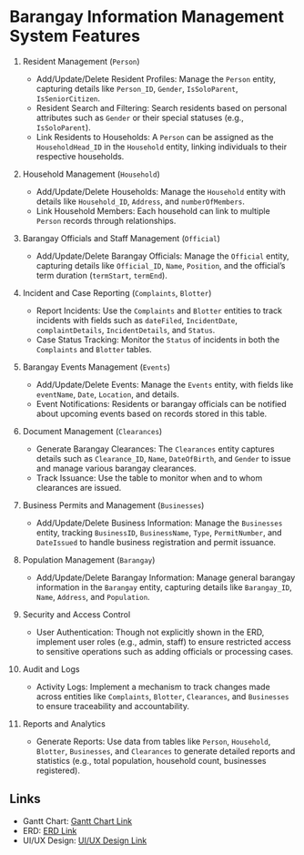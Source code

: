 # Barangay Information Management System Features

1. Resident Management (`Person`)
   - Add/Update/Delete Resident Profiles: Manage the `Person` entity, capturing details like `Person_ID`, `Gender`, `IsSoloParent`, `IsSeniorCitizen`.
   - Resident Search and Filtering: Search residents based on personal attributes such as `Gender` or their special statuses (e.g., `IsSoloParent`).
   - Link Residents to Households: A `Person` can be assigned as the `HouseholdHead_ID` in the `Household` entity, linking individuals to their respective households.

2. Household Management (`Household`)
   - Add/Update/Delete Households: Manage the `Household` entity with details like `Household_ID`, `Address`, and `numberOfMembers`.
   - Link Household Members: Each household can link to multiple `Person` records through relationships.

3. Barangay Officials and Staff Management (`Official`)
   - Add/Update/Delete Barangay Officials: Manage the `Official` entity, capturing details like `Official_ID`, `Name`, `Position`, and the official’s term duration (`termStart`, `termEnd`).

4. Incident and Case Reporting (`Complaints`, `Blotter`)
   - Report Incidents: Use the `Complaints` and `Blotter` entities to track incidents with fields such as `dateFiled`, `IncidentDate`, `complaintDetails`, `IncidentDetails`, and `Status`.
   - Case Status Tracking: Monitor the `Status` of incidents in both the `Complaints` and `Blotter` tables.

5. Barangay Events Management (`Events`)
   - Add/Update/Delete Events: Manage the `Events` entity, with fields like `eventName`, `Date`, `Location`, and details.
   - Event Notifications: Residents or barangay officials can be notified about upcoming events based on records stored in this table.

6. Document Management (`Clearances`)
   - Generate Barangay Clearances: The `Clearances` entity captures details such as `Clearance_ID`, `Name`, `DateOfBirth`, and `Gender` to issue and manage various barangay clearances.
   - Track Issuance: Use the table to monitor when and to whom clearances are issued.

7. Business Permits and Management (`Businesses`)
   - Add/Update/Delete Business Information: Manage the `Businesses` entity, tracking `BusinessID`, `BusinessName`, `Type`, `PermitNumber`, and `DateIssued` to handle business registration and permit issuance.

8. Population Management (`Barangay`)
   - Add/Update/Delete Barangay Information: Manage general barangay information in the `Barangay` entity, capturing details like `Barangay_ID`, `Name`, `Address`, and `Population`.

9. Security and Access Control
   - User Authentication: Though not explicitly shown in the ERD, implement user roles (e.g., admin, staff) to ensure restricted access to sensitive operations such as adding officials or processing cases.

10. Audit and Logs
    - Activity Logs: Implement a mechanism to track changes made across entities like `Complaints`, `Blotter`, `Clearances`, and `Businesses` to ensure traceability and accountability.

11. Reports and Analytics
    - Generate Reports: Use data from tables like `Person`, `Household`, `Blotter`, `Businesses`, and `Clearances` to generate detailed reports and statistics (e.g., total population, household count, businesses registered).

## Links

- Gantt Chart: [Gantt Chart Link](https://cebuinstituteoftechnology-my.sharepoint.com/:x:/g/personal/geannaricci_pacana_cit_edu/Ef_6t0V0L5xIrbo-nFWUYRwBE-ALFo-Mt81vwhgoaGq4Kw?e=8UCLja)
- ERD: [ERD Link](https://www.figma.com/design/cGeJra3y2jRemYDJfZQise/System-UI%2FUX?node-id=0-1&t=oQljJVm1HXEpktex-1)
- UI/UX Design: [UI/UX Design Link](https://lucid.app/lucidchart/12304d27-045f-4494-a284-0830d7ddd8ae/edit?viewport_loc=718%2C144%2C1233%2C631%2C0_0&invitationId=inv_12ac53d9-1b79-44bb-a6d1-d866e6a50d95)
